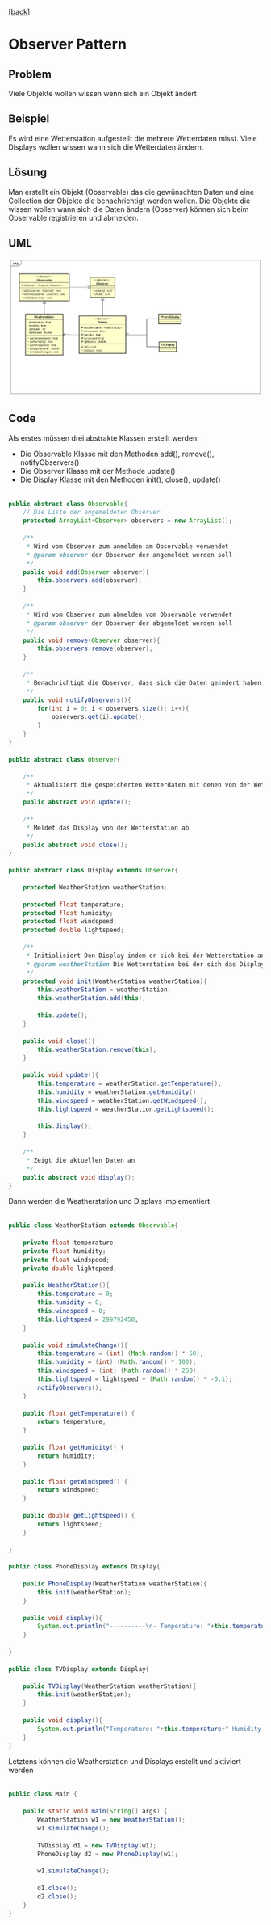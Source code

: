 [[back](../)]

# Observer Pattern

## Problem

Viele Objekte wollen wissen wenn sich ein Objekt ändert

## Beispiel

Es wird eine Wetterstation aufgestellt die mehrere Wetterdaten misst. Viele Displays wollen wissen wann sich die Wetterdaten ändern.

## Lösung

Man erstellt ein Objekt (Observable) das die gewünschten Daten und eine Collection der Objekte die benachrichtigt werden wollen. Die Objekte die wissen wollen wann sich die Daten ändern (Observer) können sich beim Observable registrieren und abmelden.

## UML
![Observer UML-Diagramm](ObserverUML.png "Observer")
## Code

Als erstes müssen drei abstrakte Klassen erstellt werden:

* Die Observable Klasse mit den Methoden add(), remove(), notifyObservers()
* Die Observer Klasse mit der Methode update()
* Die Display Klasse mit den Methoden init(), close(), update()

```java

public abstract class Observable{
    // Die Liste der angemeldeten Observer
    protected ArrayList<Observer> observers = new ArrayList();

    /**
     * Wird vom Observer zum anmelden am Observable verwendet
     * @param observer der Observer der angemeldet werden soll
     */
    public void add(Observer observer){
        this.observers.add(observer);
    }

    /**
     * Wird vom Observer zum abmelden vom Observable verwendet
     * @param observer der Observer der abgemeldet werden soll
     */
    public void remove(Observer observer){
        this.observers.remove(observer);
    }

    /**
     * Benachrichtigt die Observer, dass sich die Daten geändert haben
     */
    public void notifyObservers(){
        for(int i = 0; i < observers.size(); i++){
            observers.get(i).update();
        }
    }
}

public abstract class Observer{

    /**
     * Aktualisiert die gespeicherten Wetterdaten mit denen von der Wetterstation
     */
    public abstract void update();

    /**
     * Meldet das Display von der Wetterstation ab
     */
    public abstract void close();
}

public abstract class Display extends Observer{

    protected WeatherStation weatherStation;

    protected float temperature;
    protected float humidity;
    protected float windspeed;
    protected double lightspeed;

    /**
     * Initialisiert Den Display indem er sich bei der Wetterstation anmeldet und die aktuellen Daten anzeigt
     * @param weatherStation Die Wetterstation bei der sich das Display anmelden soll
     */
    protected void init(WeatherStation weatherStation){
        this.weatherStation = weatherStation;
        this.weatherStation.add(this);

        this.update();
    }

    public void close(){
        this.weatherStation.remove(this);
    }

    public void update(){
        this.temperature = weatherStation.getTemperature();
        this.humidity = weatherStation.getHumidity();
        this.windspeed = weatherStation.getWindspeed();
        this.lightspeed = weatherStation.getLightspeed();

        this.display();
    }

    /**
     * Zeigt die aktuellen Daten an
     */
    public abstract void display();
}


```

Dann werden die  Weatherstation und Displays implementiert

```java

public class WeatherStation extends Observable{

    private float temperature;
    private float humidity;
    private float windspeed;
    private double lightspeed;

    public WeatherStation(){
        this.temperature = 0;
        this.humidity = 0;
        this.windspeed = 0;
        this.lightspeed = 299792458;
    }

    public void simulateChange(){
        this.temperature = (int) (Math.random() * 50);
        this.humidity = (int) (Math.random() * 100);
        this.windspeed = (int) (Math.random() * 250);
		this.lightspeed = lightspeed + (Math.random() * -0.1);
        notifyObservers();
    }

    public float getTemperature() {
        return temperature;
    }

    public float getHumidity() {
        return humidity;
    }

    public float getWindspeed() {
        return windspeed;
    }

    public double getLightspeed() {
        return lightspeed;
    }

}

public class PhoneDisplay extends Display{

    public PhoneDisplay(WeatherStation weatherStation){
        this.init(weatherStation);
    }

    public void display(){
        System.out.println("----------\n- Temperature: "+this.temperature+"\n- Humidity: "+this.humidity+"\n- Windspeed: "+this.windspeed+"\n- Lightspeed: "+this.lightspeed+"\n----------");
    }

}

public class TVDisplay extends Display{

    public TVDisplay(WeatherStation weatherStation){
        this.init(weatherStation);
    }

    public void display(){
        System.out.println("Temperature: "+this.temperature+" Humidity: "+this.humidity+" Windspeed: "+this.windspeed+" Lightspeed: "+this.lightspeed);
    }
}

```

Letztens können die Weatherstation und Displays erstellt und aktiviert werden

```java

public class Main {

    public static void main(String[] args) {
        WeatherStation w1 = new WeatherStation();
        w1.simulateChange();

        TVDisplay d1 = new TVDisplay(w1);
        PhoneDisplay d2 = new PhoneDisplay(w1);

        w1.simulateChange();

        d1.close();
        d2.close();
    }
}

```
